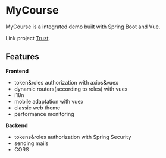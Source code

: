 # MyCourse
MyCourse is a integrated demo built with Spring Boot and Vue.

Link project [Trust](https://github.com/NJU-Trust/TrustFront).

## Features
**Frontend**
- token&roles authorization with axios&vuex
- dynamic routers(according to roles) with vuex
- i18n
- mobile adaptation with vuex
- classic web theme
- performance monitoring

**Backend**
- tokens&roles authorization with Spring Security
- sending mails
- CORS
